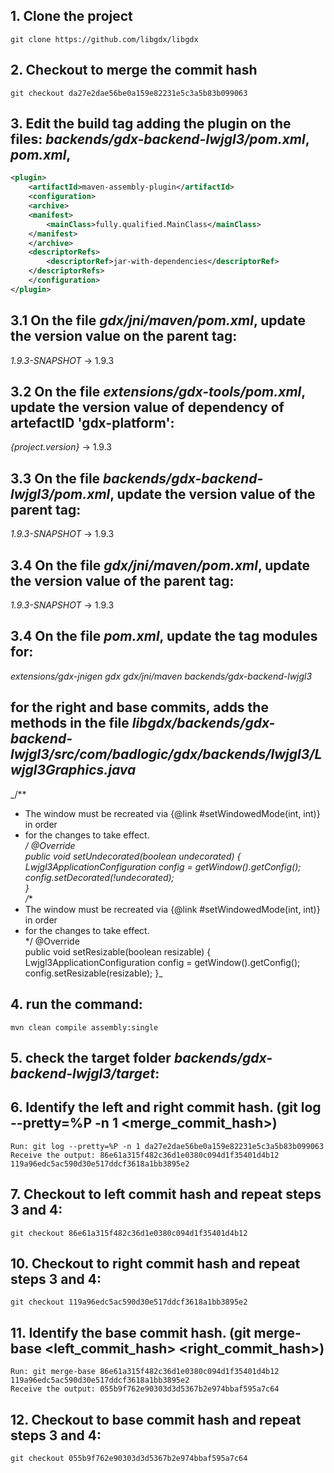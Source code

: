 ## 1. Clone the project 
    git clone https://github.com/libgdx/libgdx

## 2. Checkout to merge the commit hash
    git checkout da27e2dae56be0a159e82231e5c3a5b83b099063

## 3. Edit the build tag adding the plugin on the files: _backends/gdx-backend-lwjgl3/pom.xml_, _pom.xml_, 

```xml
<plugin>
	<artifactId>maven-assembly-plugin</artifactId> 
    <configuration> 
    <archive> 
    <manifest> 
        <mainClass>fully.qualified.MainClass</mainClass> 
    </manifest> 
    </archive> 
    <descriptorRefs> 
        <descriptorRef>jar-with-dependencies</descriptorRef> 
    </descriptorRefs> 
    </configuration> 
</plugin> 
``` 

## 3.1 On the file _gdx/jni/maven/pom.xml_, update the version value on the parent tag:
_<version>1.9.3-SNAPSHOT</version>_ -> <version>1.9.3</version>

## 3.2 On the file _extensions/gdx-tools/pom.xml_, update the version value of dependency of artefactID 'gdx-platform':
_<version>{project.version}</version>_ -> <version>1.9.3</version>

## 3.3 On the file _backends/gdx-backend-lwjgl3/pom.xml_, update the version value of the parent tag:
_<version>1.9.3-SNAPSHOT</version>_ -> <version>1.9.3</version>

## 3.4 On the file _gdx/jni/maven/pom.xml_, update the version value of the parent tag:
_<version>1.9.3-SNAPSHOT</version>_ -> <version>1.9.3</version>

## 3.4 On the file _pom.xml_, update the tag modules for:
_<modules>
    <module>extensions/gdx-jnigen</module>
    <module>gdx</module>
    <module>gdx/jni/maven</module>
    <module>backends/gdx-backend-lwjgl3</module>
  </modules>_

## for the right and base commits, adds the methods in the file _libgdx/backends/gdx-backend-lwjgl3/src/com/badlogic/gdx/backends/lwjgl3/Lwjgl3Graphics.java_
_/** 
 * The window must be recreated via {@link #setWindowedMode(int, int)} in order 
 * for the changes to take effect.  
 */ 
@Override   
public void setUndecorated(boolean undecorated) {   
    Lwjgl3ApplicationConfiguration config = getWindow().getConfig();    
    config.setDecorated(!undecorated);  
}   
/** 
 * The window must be recreated via {@link #setWindowedMode(int, int)} in order 
 * for the changes to take effect.  
 */ 
@Override   
public void setResizable(boolean resizable) {   
    Lwjgl3ApplicationConfiguration config = getWindow().getConfig();    
    config.setResizable(resizable); 
}_


## 4. run the command:
    mvn clean compile assembly:single

## 5. check the target folder _backends/gdx-backend-lwjgl3/target_: 

## 6. Identify the left and right commit hash. (git log --pretty=%P -n 1 <merge_commit_hash>)
    Run: git log --pretty=%P -n 1 da27e2dae56be0a159e82231e5c3a5b83b099063
    Receive the output: 86e61a315f482c36d1e0380c094d1f35401d4b12 119a96edc5ac590d30e517ddcf3618a1bb3895e2

## 7. Checkout to left commit hash and repeat steps 3 and 4:
    git checkout 86e61a315f482c36d1e0380c094d1f35401d4b12

## 10. Checkout to right commit hash and repeat steps 3 and 4:
    git checkout 119a96edc5ac590d30e517ddcf3618a1bb3895e2

## 11. Identify the base commit hash. (git merge-base <left_commit_hash> <right_commit_hash>)
    Run: git merge-base 86e61a315f482c36d1e0380c094d1f35401d4b12 119a96edc5ac590d30e517ddcf3618a1bb3895e2
    Receive the output: 055b9f762e90303d3d5367b2e974bbaf595a7c64

## 12. Checkout to base commit hash and repeat steps 3 and 4:
    git checkout 055b9f762e90303d3d5367b2e974bbaf595a7c64

